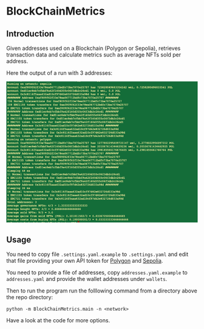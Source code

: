 # BlockChainMetrics
## Introduction
Given addresses used on a Blockchain (Polygon or Sepolia), retrieves transaction data and calculate metrics such as average NFTs sold per address.

Here the output of a run with 3 addresses:

![alt Screenshot output](figs/Screenshot%202025-05-20%20at%2012.33.23.png)

## Usage

You need to copy file `.settings.yaml.example` to `.settings.yaml` and edit that file providing your own API token for [Polygon](https://polygonscan.com/) and [Sepolia](https://sepolia.etherscan.io/).

You need to provide a file of addresses, copy `addresses.yaml.example` to `addresses.yaml` and provide the wallet addresses under `wallets`.

Then to run the program run the folllowing command from a directory above the repo directory:

```
python -m BlockChainMetrics.main -n <network>
```

Have a look at the code for more options.
